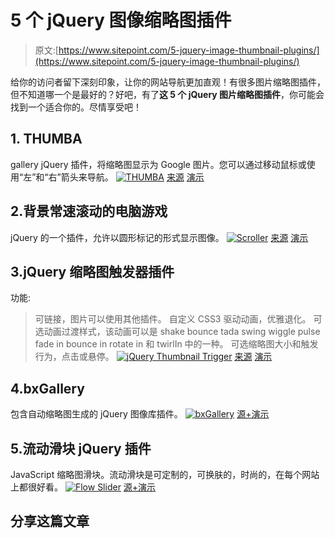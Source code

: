 # 5 个 jQuery 图像缩略图插件

> 原文:[https://www.sitepoint.com/5-jquery-image-thumbnail-plugins/](https://www.sitepoint.com/5-jquery-image-thumbnail-plugins/)

给你的访问者留下深刻印象，让你的网站导航更加直观！有很多图片缩略图插件，但不知道哪一个是最好的？好吧，有了**这 5 个 jQuery 图片缩略图插件**，你可能会找到一个适合你的。尽情享受吧！

## 1\. THUMBA

gallery jQuery 插件，将缩略图显示为 Google 图片。您可以通过移动鼠标或使用“左”和“右”箭头来导航。
[![THUMBA](../Images/4c6b9ea03c07f1493cada6475834ea49.png)](http://www.myjqueryplugins.com/Thumba) 
[来源](http://www.myjqueryplugins.com/Thumba) [演示](http://www.myjqueryplugins.com/Thumba/demo)

## 2.背景常速滚动的电脑游戏

jQuery 的一个插件，允许以圆形标记的形式显示图像。
[![Scroller](../Images/7a15ff00add429a471ffe8a5676221a0.png)](http://www.jscraft.net/plugins/scroller.html) 
[来源](http://www.jscraft.net/plugins/scroller.html) [演示](http://www.jscraft.net/demo/plugins/scroller/)

## 3.jQuery 缩略图触发器插件

功能:
>可链接，图片可以使用其他插件。
>自定义 CSS3 驱动动画，优雅退化。
>可选动画过渡样式，该动画可以是 shake bounce tada swing wiggle pulse fade in bounce in rotate in 和 twirlIn 中的一种。
>可选缩略图大小和触发行为，点击或悬停。
[![jQuery Thumbnail Trigger](../Images/425892dbdf5ddc953c5e1da18f0b3d07.png)](http://codecanyon.net/item/jquery-thumbnail-trigger-plugin/2789502) 
[来源](http://codecanyon.net/item/jquery-thumbnail-trigger-plugin/2789502) [演示](http://codecanyon.net/item/jquery-thumbnail-trigger-plugin/full_screen_preview/2789502)

## 4.bxGallery

包含自动缩略图生成的 jQuery 图像库插件。
[![bxGallery](../Images/387d15aad7ad8fa9c9bf1b3ea8fa9278.png)](http://bxgalleryplugin.com/) 
[源+演示](http://bxgalleryplugin.com/)

## 5.流动滑块 jQuery 插件

JavaScript 缩略图滑块。流动滑块是可定制的，可换肤的，时尚的，在每个网站上都很好看。
[![Flow Slider ](../Images/10c84b24c840388a9c83b394153e4d9e.png)](http://www.flowslider.com/) 
[源+演示](http://www.flowslider.com/)

## 分享这篇文章